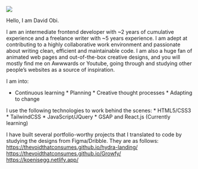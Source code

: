 <img src="https://github.com/TheVoidThatConsumes/TheVoidThatconsumes/blob/main/sigh.png" align="center">
           
Hello, I am David Obi.

I am an intermediate frontend developer with ~2 years of cumulative experience and a freelance
writer with ~5 years experience. I am adept at contributing to a highly collaborative work
environment and passionate about writing clean, efficient and maintainable code. I am also a huge
fan of animated web pages and out-of-the-box creative designs, and you will mostly find me on
Awwwards or Youtube, going through and studying other people’s websites as a source of
inspiration.

I am into:
* Continuous learning
           * Planning
           * Creative thought processes
           * Adapting to change
           
I use the following technologies to work behind the scenes:
           * HTML5/CSS3
           * TailwindCSS
           * JavaScript/JQuery
           * GSAP and React.js (Currently learning)
           
I have built several portfolio-worthy projects that I translated to code by studying the designs from
Figma/Dribble. They are as follows:
           https://thevoidthatconsumes.github.io/hydra-landing/
           https://thevoidthatconsumes.github.io/Growfy/
           https://koenisegg.netlify.app/
